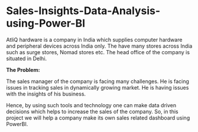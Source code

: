 # Sales-Insights-Data-Analysis-using-Power-BI


AtliQ hardware is a company in India which supplies computer hardware and peripheral devices across India only. The have many stores across India such as surge stores, Nomad stores etc. The head office of the company is situated in Delhi.

**The Problem:**

The sales manager of the company is facing many challenges. He is facing issues in tracking sales in dynamically growing market. He is having issues with the insights of his business.

Hence, by using such tools and technology one can make data driven decisions which helps to increase the sales of the company.
So, in this project we will help a company make its own sales related dashboard using PowerBI.
